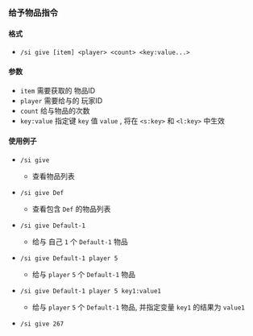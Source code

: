 ### 给予物品指令

#### 格式

- `/si give [item] <player> <count> <key:value...>`

#### 参数
- `item` 需要获取的 物品ID
- `player` 需要给与的 玩家ID
- `count` 给与物品的次数
- `key:value` 指定键 `key` 值 `value` , 将在 `<s:key>` 和 `<l:key>` 中生效

#### 使用例子

- `/si give`
    - 查看物品列表

- `/si give Def`
    - 查看包含 `Def` 的物品列表

- `/si give Default-1`
    - 给与 自己 `1` 个 `Default-1` 物品

- `/si give Default-1 player 5`
    - 给与 `player` `5` 个 `Default-1` 物品

- `/si give Default-1 player 5 key1:value1`
    - 给与 `player` `5` 个 `Default-1` 物品, 并指定变量 `key1` 的结果为 `value1`

- `/si give 267`